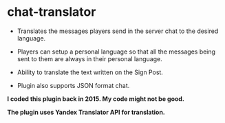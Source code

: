# chat-translator
* Translates the messages players send in the server chat to the desired language. <br>

* Players can setup a personal language so that all the messages being sent to them are always in their personal language.<br>

* Ability to translate the text written on the Sign Post.<br>

* Plugin also supports JSON format chat.<br>

<b>I coded this plugin back in 2015. My code might not be good.</b> <br>

<b>The plugin uses Yandex Translator API for translation.</b>
